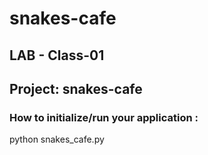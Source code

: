 # snakes-cafe

## LAB - Class-01

## Project: snakes-cafe

### How to initialize/run your application :
python snakes_cafe.py  